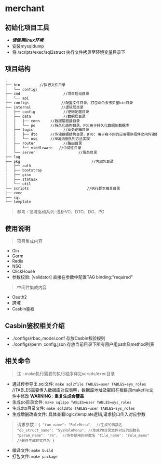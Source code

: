 # merchant

## 初始化项目工具
* ***请使用linux环境***
* 安装mysqldump
* 将./scripts/exec/sql2struct 执行文件拷贝至环境变量目录下

## 项目结构
```markdown
.
├── bin         //执行文件目录
│   └── configs
├── cmd                    //项目启动目录
│   └── api
├── configs               //配置文件目录，打包命令会拷贝至bin目录
├── internal              //逻辑层目录
│   ├── config             //逻辑配置目录
│   ├── data               //数据层目录
│   │   ├── conn     //数据层链接目录
│   │   └── po       //持久化结构目录，PO:用于持久化数据到数据库
│   ├── logic              //业务逻辑目录
│   │   ├── dto      //传输数据结构目录，DTO: 用于在不同的应用程序组件之间传输数据
│   │   └── nsq      //NSQ消息队列方法实现
│   ├── router             //路由目录
│   │   └── middleware   //中间件目录
│   └── server                    //服务目录
├── log
├── pkg                                 //内部包目录
│   ├── auth
│   ├── bootstrap
│   ├── ginx
│   ├── statusx
│   └── util
└── scripts                           //执行脚本相关目录
├── exec
├── sql
└── template
```
> 参考 : 领域驱动系列-浅析VO、DTO、DO、PO


## 使用说明
> 项目集成内容

* Gin
* Gorm
* Redis
* NSQ
* ClickHouse
* 参数校验: [validator] 直接在参数中配置TAG binding:"required"


> 中间件集成内容

* Oauth2
* 跨域
* Casbin鉴权

## Casbin鉴权相关介绍
* ./configs/rbac_model.conf 存放Casbin校验规则
* ./configs/perm_config.json 存放当前目录下所有用户组path及method列表


## 相关命令
> 
> 注 : make执行需要的执行程序详见scripts/exec目录

* 通过传参导出.sql文件: `make sql2file TABLES=user TABLES=sys_roles`     //TABLES需要传入数据库对应表明，数据库地址及密码在根目录makefile文件中修改 **WARNING : 重复生成会覆盖**
* 生成po目录文件: `make sql2po TABLES=user TABLES=sys_roles`
* 生成dto目录文件: `make sql2dto TABLES=user TABLES=sys_roles`
* 生成增删改查文件: 具体查看logic/template逻辑,请求接口传入对应参数

> 请求参数：`{
   "fun_name": "RoleMenu",  //生成的函数名
   "db_struct_name": "SysRoleMenu", //生成PO目录文件对应的函数名
   "param_name": "rm",  //传参使用的参数名
   "file_name": "role_menu"  //最终生成的文件名
   }`

* 编译文件: `make build`
* 打包文件: `make package`